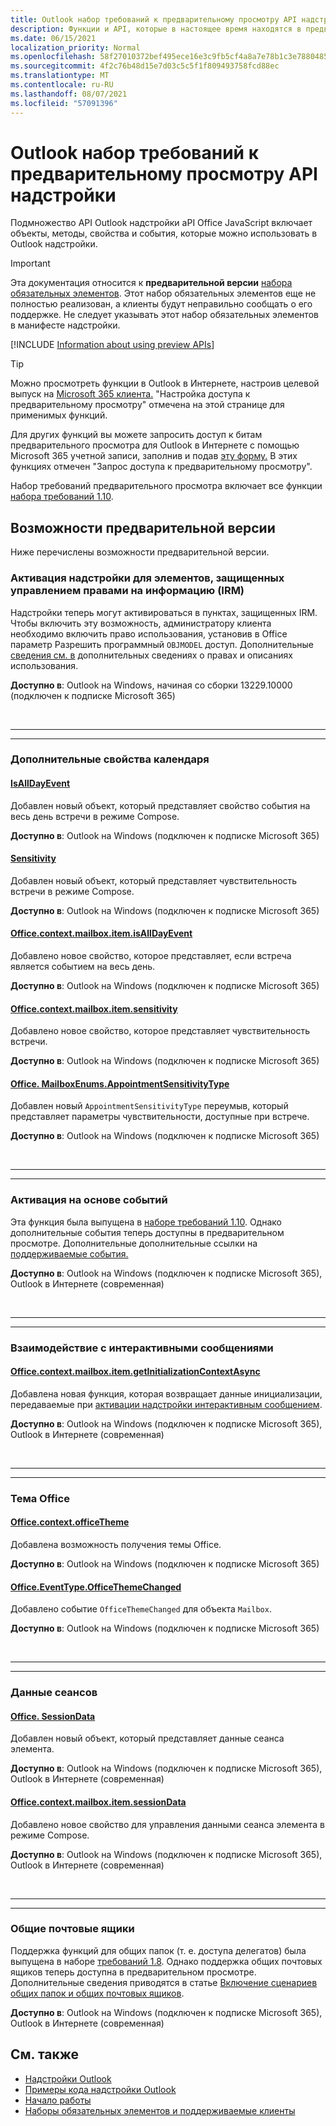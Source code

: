 ```yaml
---
title: Outlook набор требований к предварительному просмотру API надстройки
description: Функции и API, которые в настоящее время находятся в предварительном Outlook надстройки.
ms.date: 06/15/2021
localization_priority: Normal
ms.openlocfilehash: 58f27010372bef495ece16e3c9fb5cf4a8a7e78b1c3e7880485367ec6f954f63
ms.sourcegitcommit: 4f2c76b48d15e7d03c5c5f1f809493758fcd88ec
ms.translationtype: MT
ms.contentlocale: ru-RU
ms.lasthandoff: 08/07/2021
ms.locfileid: "57091396"
---
```

# <a name="outlook-add-in-api-preview-requirement-set"></a>Outlook набор требований к предварительному просмотру API надстройки

Подмножество API Outlook надстройки aPI Office JavaScript включает объекты, методы, свойства и события, которые можно использовать в Outlook надстройки.

> [!IMPORTANT]
> Эта документация относится к **предварительной версии** [набора обязательных элементов](../../requirement-sets/outlook-api-requirement-sets.md). Этот набор обязательных элементов еще не полностью реализован, а клиенты будут неправильно сообщать о его поддержке. Не следует указывать этот набор обязательных элементов в манифесте надстройки.

[!INCLUDE [Information about using preview APIs](../../../includes/using-preview-apis-host.md)]

> [!TIP]
> Можно просмотреть функции в Outlook в Интернете, настроив целевой выпуск на [Microsoft 365 клиента.](/microsoft-365/admin/manage/release-options-in-office-365?view=o365-worldwide&preserve-view=true#set-up-the-release-option-in-the-admin-center) "Настройка доступа к предварительному просмотру" отмечена на этой странице для применимых функций.
>
> Для других функций вы можете запросить доступ к битам предварительного просмотра для Outlook в Интернете с помощью Microsoft 365 учетной записи, заполнив и подав [эту форму.](https://aka.ms/OWAPreview) В этих функциях отмечен "Запрос доступа к предварительному просмотру".

Набор требований предварительного просмотра включает все функции [набора требований 1.10](../requirement-set-1.10/outlook-requirement-set-1.10.md).

## <a name="features-in-preview"></a>Возможности предварительной версии

Ниже перечислены возможности предварительной версии.

### <a name="add-in-activation-on-items-protected-by-information-rights-management-irm"></a>Активация надстройки для элементов, защищенных управлением правами на информацию (IRM)

Надстройки теперь могут активироваться в пунктах, защищенных IRM. Чтобы включить эту возможность, администратору клиента необходимо включить право использования, установив в Office параметр Разрешить программный `OBJMODEL` доступ.  Дополнительные [сведения см. в](/azure/information-protection/configure-usage-rights#usage-rights-and-descriptions) дополнительных сведениях о правах и описаниях использования.

**Доступно в**: Outlook на Windows, начиная со сборки 13229.10000 (подключен к подписке Microsoft 365)

<br>

---

---

### <a name="additional-calendar-properties"></a>Дополнительные свойства календаря

#### <a name="isalldayevent"></a>[IsAllDayEvent](/javascript/api/outlook/office.isalldayevent?view=outlook-js-preview&preserve-view=true)

Добавлен новый объект, который представляет свойство события на весь день встречи в режиме Compose.

**Доступно в**: Outlook на Windows (подключен к подписке Microsoft 365)

#### <a name="sensitivity"></a>[Sensitivity](/javascript/api/outlook/office.sensitivity?view=outlook-js-preview&preserve-view=true)

Добавлен новый объект, который представляет чувствительность встречи в режиме Compose.

**Доступно в**: Outlook на Windows (подключен к подписке Microsoft 365)

#### <a name="officecontextmailboxitemisalldayevent"></a>[Office.context.mailbox.item.isAllDayEvent](office.context.mailbox.item.md#properties)

Добавлено новое свойство, которое представляет, если встреча является событием на весь день.

**Доступно в**: Outlook на Windows (подключен к подписке Microsoft 365)

#### <a name="officecontextmailboxitemsensitivity"></a>[Office.context.mailbox.item.sensitivity](office.context.mailbox.item.md#properties)

Добавлено новое свойство, которое представляет чувствительность встречи.

**Доступно в**: Outlook на Windows (подключен к подписке Microsoft 365)

#### <a name="officemailboxenumsappointmentsensitivitytype"></a>[Office. MailboxEnums.AppointmentSensitivityType](/javascript/api/outlook/office.mailboxenums.appointmentsensitivitytype?view=outlook-js-preview&preserve-view=true)

Добавлен новый `AppointmentSensitivityType` переумыв, который представляет параметры чувствительности, доступные при встрече.

**Доступно в**: Outlook на Windows (подключен к подписке Microsoft 365)

<br>

---

---

### <a name="event-based-activation"></a>Активация на основе событий

Эта функция была выпущена в [наборе требований 1.10](../requirement-set-1.10/outlook-requirement-set-1.10.md). Однако дополнительные события теперь доступны в предварительном просмотре. Дополнительные дополнительные ссылки на [поддерживаемые события.](../../../outlook/autolaunch.md#supported-events)

**Доступно в**: Outlook на Windows (подключен к подписке Microsoft 365), Outlook в Интернете (современная)

<br>

---

---

### <a name="integration-with-actionable-messages"></a>Взаимодействие с интерактивными сообщениями

#### <a name="officecontextmailboxitemgetinitializationcontextasync"></a>[Office.context.mailbox.item.getInitializationContextAsync](office.context.mailbox.item.md#methods)

Добавлена новая функция, которая возвращает данные инициализации, передаваемые при [активации надстройки интерактивным сообщением](/outlook/actionable-messages/invoke-add-in-from-actionable-message).

**Доступно в**: Outlook на Windows (подключен к подписке Microsoft 365), Outlook в Интернете (современная)

<br>

---

---

### <a name="office-theme"></a>Тема Office

#### <a name="officecontextofficetheme"></a>[Office.context.officeTheme](/javascript/api/office/office.context#officeTheme)

Добавлена возможность получения темы Office.

**Доступно в**: Outlook на Windows (подключен к подписке Microsoft 365)

#### <a name="officeeventtypeofficethemechanged"></a>[Office.EventType.OfficeThemeChanged](/javascript/api/office/office.eventtype)

Добавлено событие `OfficeThemeChanged` для объекта `Mailbox`.

**Доступно в**: Outlook на Windows (подключен к подписке Microsoft 365)

<br>

---

---

### <a name="session-data"></a>Данные сеансов

#### <a name="officesessiondata"></a>[Office. SessionData](/javascript/api/outlook/office.sessiondata)

Добавлен новый объект, который представляет данные сеанса элемента.

**Доступно в**: Outlook на Windows (подключен к подписке Microsoft 365), Outlook в Интернете (современная)

#### <a name="officecontextmailboxitemsessiondata"></a>[Office.context.mailbox.item.sessionData](office.context.mailbox.item.md#properties)

Добавлено новое свойство для управления данными сеанса элемента в режиме Compose.

**Доступно в**: Outlook на Windows (подключен к подписке Microsoft 365), Outlook в Интернете (современная)

<br>

---

---

### <a name="shared-mailboxes"></a>Общие почтовые ящики

Поддержка функций для общих папок (т. е. доступа делегатов) была выпущена в наборе [требований 1.8](../requirement-set-1.8/outlook-requirement-set-1.8.md). Однако поддержка общих почтовых ящиков теперь доступна в предварительном просмотре. Дополнительные сведения приводятся в статье [Включение сценариев общих папок и общих почтовых ящиков](../../../outlook/delegate-access.md).

**Доступно в**: Outlook на Windows (подключен к подписке Microsoft 365), Outlook в Интернете (современная)

## <a name="see-also"></a>См. также

- [Надстройки Outlook](../../../outlook/outlook-add-ins-overview.md)
- [Примеры кода надстройки Outlook](https://developer.microsoft.com/outlook/gallery/?filterBy=Outlook,Samples,Add-ins)
- [Начало работы](../../../quickstarts/outlook-quickstart.md)
- [Наборы обязательных элементов и поддерживаемые клиенты](../../requirement-sets/outlook-api-requirement-sets.md)
